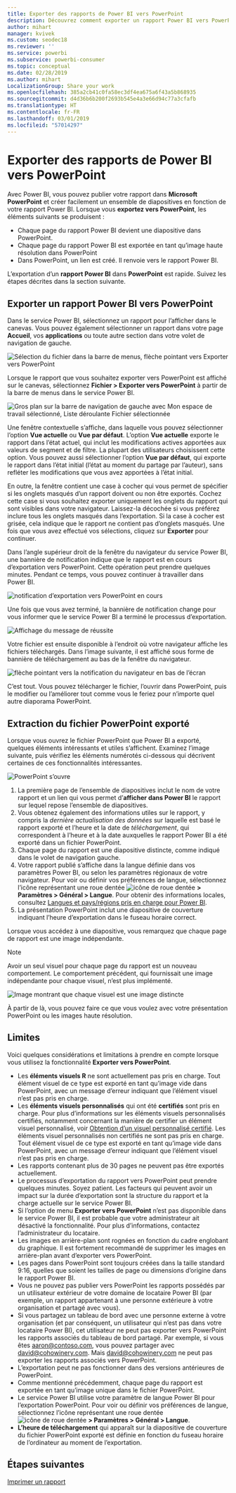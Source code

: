 ```yaml
---
title: Exporter des rapports de Power BI vers PowerPoint
description: Découvrez comment exporter un rapport Power BI vers PowerPoint.
author: mihart
manager: kvivek
ms.custom: seodec18
ms.reviewer: ''
ms.service: powerbi
ms.subservice: powerbi-consumer
ms.topic: conceptual
ms.date: 02/28/2019
ms.author: mihart
LocalizationGroup: Share your work
ms.openlocfilehash: 385a2cb41c0fa58ec3df4ea675a6f43a5b868935
ms.sourcegitcommit: d4d36b6b200f2693b545e4a3e66d94c77a3cfafb
ms.translationtype: HT
ms.contentlocale: fr-FR
ms.lasthandoff: 03/01/2019
ms.locfileid: "57014297"
---
```

# <a name="export-reports-from-power-bi-to-powerpoint"></a>Exporter des rapports de Power BI vers PowerPoint
Avec Power BI, vous pouvez publier votre rapport dans **Microsoft PowerPoint** et créer facilement un ensemble de diapositives en fonction de votre rapport Power BI. Lorsque vous **exportez vers PowerPoint**, les éléments suivants se produisent :

* Chaque page du rapport Power BI devient une diapositive dans PowerPoint.
* Chaque page du rapport Power BI est exportée en tant qu’image haute résolution dans PowerPoint <!-- * The filters and slicers settings that you added to the report are preserved. -->
* Dans PowerPoint, un lien est créé. Il renvoie vers le rapport Power BI. 

L’exportation d’un **rapport Power BI** dans **PowerPoint** est rapide. Suivez les étapes décrites dans la section suivante.

## <a name="how-to-export-your-power-bi-report-to-powerpoint"></a>Exporter un rapport Power BI vers PowerPoint
Dans le service Power BI, sélectionnez un rapport pour l’afficher dans le canevas. Vous pouvez également sélectionner un rapport dans votre page **Accueil**, vos **applications** ou toute autre section dans votre volet de navigation de gauche.

![Sélection du fichier dans la barre de menus, flèche pointant vers Exporter vers PowerPoint](media/end-user-powerpoint/power-bi-publish.png)

Lorsque le rapport que vous souhaitez exporter vers PowerPoint est affiché sur le canevas, sélectionnez **Fichier > Exporter vers PowerPoint** à partir de la barre de menus dans le service Power BI.

![Gros plan sur la barre de navigation de gauche avec Mon espace de travail sélectionné, Liste déroulante Fichier sélectionnée](media/end-user-powerpoint/powerbi_to_powerpoint_1.png)
   
Une fenêtre contextuelle s’affiche, dans laquelle vous pouvez sélectionner l’option **Vue actuelle** ou **Vue par défaut**.  L’option **Vue actuelle** exporte le rapport dans l’état actuel, qui inclut les modifications actives apportées aux valeurs de segment et de filtre.  La plupart des utilisateurs choisissent cette option.  Vous pouvez aussi sélectionner l’option **Vue par défaut**, qui exporte le rapport dans l’état initial (l’état au moment du partage par l’auteur), sans refléter les modifications que vous avez apportées à l’état initial.
    
En outre, la fenêtre contient une case à cocher qui vous permet de spécifier si les onglets masqués d’un rapport doivent ou non être exportés.  Cochez cette case si vous souhaitez exporter uniquement les onglets du rapport qui sont visibles dans votre navigateur.  Laissez-la décochée si vous préférez inclure tous les onglets masqués dans l’exportation.  Si la case à cocher est grisée, cela indique que le rapport ne contient pas d’onglets masqués.  Une fois que vous avez effectué vos sélections, cliquez sur **Exporter** pour continuer.

Dans l’angle supérieur droit de la fenêtre du navigateur du service Power BI, une bannière de notification indique que le rapport est en cours d’exportation vers PowerPoint. Cette opération peut prendre quelques minutes. Pendant ce temps, vous pouvez continuer à travailler dans Power BI.

![notification d’exportation vers PowerPoint en cours](media/end-user-powerpoint/powerbi_to_powerpoint_2.png)

Une fois que vous avez terminé, la bannière de notification change pour vous informer que le service Power BI a terminé le processus d’exportation.

![Affichage du message de réussite](media/end-user-powerpoint/powerbi_to_powerpoint_3.png)

Votre fichier est ensuite disponible à l’endroit où votre navigateur affiche les fichiers téléchargés. Dans l’image suivante, il est affiché sous forme de bannière de téléchargement au bas de la fenêtre du navigateur.

![flèche pointant vers la notification du navigateur en bas de l’écran](media/end-user-powerpoint/powerbi_to_powerpoint_4.png)

C’est tout. Vous pouvez télécharger le fichier, l’ouvrir dans PowerPoint, puis le modifier ou l’améliorer tout comme vous le feriez pour n’importe quel autre diaporama PowerPoint.

## <a name="checking-out-your-exported-powerpoint-file"></a>Extraction du fichier PowerPoint exporté
Lorsque vous ouvrez le fichier PowerPoint que Power BI a exporté, quelques éléments intéressants et utiles s’affichent. Examinez l’image suivante, puis vérifiez les éléments numérotés ci-dessous qui décrivent certaines de ces fonctionnalités intéressantes.

![PowerPoint s’ouvre](media/end-user-powerpoint/powerbi_to_powerpoint_5.png)

1. La première page de l’ensemble de diapositives inclut le nom de votre rapport et un lien qui vous permet d’**afficher dans Power BI** le rapport sur lequel repose l’ensemble de diapositives.
2. Vous obtenez également des informations utiles sur le rapport, y compris la *dernière actualisation des données* sur laquelle est basé le rapport exporté et l’heure et la date de *téléchargement*, qui correspondent à l’heure et à la date auxquelles le rapport Power BI a été exporté dans un fichier PowerPoint.
3. Chaque page du rapport est une diapositive distincte, comme indiqué dans le volet de navigation gauche. 
4. Votre rapport publié s’affiche dans la langue définie dans vos paramètres Power BI, ou selon les paramètres régionaux de votre navigateur. Pour voir ou définir vos préférences de langue, sélectionnez l’icône représentant une roue dentée ![icône de roue dentée](media/end-user-powerpoint/power-bi-settings-icon.png) **> Paramètres > Général > Langue**. Pour obtenir des informations locales, consultez [Langues et pays/régions pris en charge pour Power BI](../supported-languages-countries-regions.md).
5. La présentation PowerPoint inclut une diapositive de couverture indiquant l’heure d’exportation dans le fuseau horaire correct.

Lorsque vous accédez à une diapositive, vous remarquez que chaque page de rapport est une image indépendante.

>[!NOTE]
> Avoir un seul visuel pour chaque page du rapport est un nouveau comportement. Le comportement précédent, qui fournissait une image indépendante pour chaque visuel, n’est plus implémenté. 
 

![Image montrant que chaque visuel est une image distincte](media/end-user-powerpoint/powerbi_to_powerpoint_6.png)

À partir de là, vous pouvez faire ce que vous voulez avec votre présentation PowerPoint ou les images haute résolution.

## <a name="limitations"></a>Limites
Voici quelques considérations et limitations à prendre en compte lorsque vous utilisez la fonctionnalité **Exporter vers PowerPoint**.

* Les **éléments visuels R** ne sont actuellement pas pris en charge. Tout élément visuel de ce type est exporté en tant qu’image vide dans PowerPoint, avec un message d’erreur indiquant que l’élément visuel n’est pas pris en charge.
* Les **éléments visuels personnalisés** qui ont été **certifiés** sont pris en charge. Pour plus d’informations sur les éléments visuels personnalisés certifiés, notamment concernant la manière de certifier un élément visuel personnalisé, voir [Obtention d’un visuel personnalisé certifié](../power-bi-custom-visuals-certified.md). Les éléments visuel personnalisés non certifiés ne sont pas pris en charge. Tout élément visuel de ce type est exporté en tant qu’image vide dans PowerPoint, avec un message d’erreur indiquant que l’élément visuel n’est pas pris en charge.
* Les rapports contenant plus de 30 pages ne peuvent pas être exportés actuellement.
* Le processus d’exportation du rapport vers PowerPoint peut prendre quelques minutes. Soyez patient. Les facteurs qui peuvent avoir un impact sur la durée d’exportation sont la structure du rapport et la charge actuelle sur le service Power BI.
* Si l’option de menu **Exporter vers PowerPoint** n’est pas disponible dans le service Power BI, il est probable que votre administrateur ait désactivé la fonctionnalité. Pour plus d’informations, contactez l’administrateur du locataire.
* Les images en arrière-plan sont rognées en fonction du cadre englobant du graphique. Il est fortement recommandé de supprimer les images en arrière-plan avant d’exporter vers PowerPoint.
* Les pages dans PowerPoint sont toujours créées dans la taille standard 9:16, quelles que soient les tailles de page ou dimensions d’origine dans le rapport Power BI.
* Vous ne pouvez pas publier vers PowerPoint les rapports possédés par un utilisateur extérieur de votre domaine de locataire Power BI (par exemple, un rapport appartenant à une personne extérieure à votre organisation et partagé avec vous).
* Si vous partagez un tableau de bord avec une personne externe à votre organisation (et par conséquent, un utilisateur qui n’est pas dans votre locataire Power BI), cet utilisateur ne peut pas exporter vers PowerPoint les rapports associés du tableau de bord partagé. Par exemple, si vous êtes aaron@contoso.com, vous pouvez partager avec david@cohowinery.com. Mais david@cohowinery.com ne peut pas exporter les rapports associés vers PowerPoint.
* L’exportation peut ne pas fonctionner dans des versions antérieures de PowerPoint.
* Comme mentionné précédemment, chaque page du rapport est exportée en tant qu’image unique dans le fichier PowerPoint.
* Le service Power BI utilise votre paramètre de langue Power BI pour l’exportation PowerPoint. Pour voir ou définir vos préférences de langue, sélectionnez l’icône représentant une roue dentée ![icône de roue dentée](media/end-user-powerpoint/power-bi-settings-icon.png) **> Paramètres > Général > Langue**.
* **L’heure de téléchargement** qui apparaît sur la diapositive de couverture du fichier PowerPoint exporté est définie en fonction du fuseau horaire de l’ordinateur au moment de l’exportation.

## <a name="next-steps"></a>Étapes suivantes
[Imprimer un rapport](end-user-print.md)
